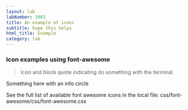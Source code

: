 ```yaml
---
layout: lab
labNumber: 1003
title: An example of icons
subtitle: hope this helps
html_title: Example
category: lab
---
```


### Icon examples using font-awesome

> <i class="fa fa-terminal"></i> Icon and block quote indicating do something with the terminal

<i class="fa fa-info-circle"></i> Something here with an info circle


See the full list of available font awesome icons in the local file: css/font-awesome/css/font-awesome.css